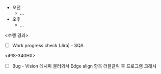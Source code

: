 - 오전
	- ...
- 오후
	- ...

<수행 경과>
- [ ] Work progress check (Jira) - SQA

\<iPIS-340HX>
- [ ] Bug - Vision 레시피 불러와서 Edge align 항목 더블클릭 후 프로그램 크래시